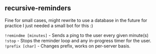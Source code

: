 ## recursive-reminders
Fine for small cases, might rewrite to use a database in the future for practice I just needed a small bot for this :)

``!remindme [minutes]`` - Sends a ping to the user every given minute(s)\
``!stop`` - Stops the reminder loop and any in-progress timer for the user.
``!prefix [char]`` - Changes prefix, works on per-server basis.
